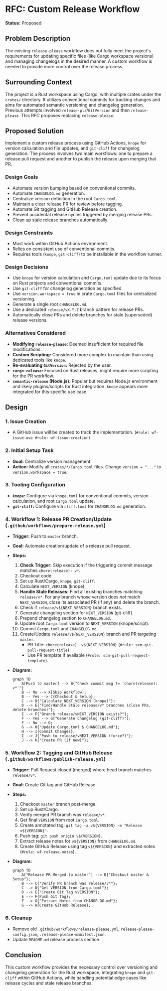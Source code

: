 # RFC: Custom Release Workflow

**Status:** Proposed

## Problem Description

The existing `release-please` workflow does not fully meet the project's requirements for updating
specific files (like Cargo workspace versions) and managing changelogs in the desired manner. A custom
workflow is needed to provide more control over the release process.

## Surrounding Context

The project is a Rust workspace using Cargo, with multiple crates under the `crates/` directory. It
utilizes conventional commits for tracking changes and aims for automated semantic versioning and
changelog generation. Previous attempts involved `release-plz`/`GitVersion` and then `release-please`.
This RFC proposes replacing `release-please`.

## Proposed Solution

Implement a custom release process using GitHub Actions, `knope` for version calculation and file
updates, and `git-cliff` for changelog generation. The process involves two main workflows: one to
prepare a release pull request and another to publish the release upon merging that PR.

### Design Goals

* Automate version bumping based on conventional commits.
* Automate `CHANGELOG.md` generation.
* Centralize version definition in the root `Cargo.toml`.
* Maintain a clear release PR for review before tagging.
* Automate Git tagging and GitHub Release creation.
* Prevent accidental release cycles triggered by merging release PRs.
* Clean up stale release branches automatically.

### Design Constraints

* Must work within GitHub Actions environment.
* Relies on consistent use of conventional commits.
* Requires tools (`knope`, `git-cliff`) to be installable in the workflow runner.

### Design Decisions

* Use `knope` for version calculation and `Cargo.toml` update due to its focus on Rust projects
    and conventional commits.
* Use `git-cliff` for changelog generation as specified.
* Use `version.workspace = true` in crate `Cargo.toml` files for centralized versioning.
* Generate a single root `CHANGELOG.md`.
* Use a dedicated `release/vX.Y.Z` branch pattern for release PRs.
* Automatically close PRs and delete branches for stale (superseded) release versions.

### Alternatives Considered

* **Modifying `release-please`:** Deemed insufficient for required file modifications.
* **Custom Scripting:** Considered more complex to maintain than using dedicated tools like `knope`.
* **Re-evaluating `GitVersion`:** Rejected by the user.
* **`cargo-release`:** Focused on Rust releases, might require more scripting for the PR workflow.
* **`semantic-release` (Node.js):** Popular but requires Node.js environment and likely plugins/scripts
    for Rust integration. `knope` appears more integrated for this specific use case.

## Design

### 1. Issue Creation

* A GitHub issue will be created to track the implementation. (`#rule: wf-issue-use #rule: wf-issue-creation`)

### 2. Initial Setup Task

* **Goal:** Centralize version management.
* **Action:** Modify all `crates/*/Cargo.toml` files. Change `version = "..."` to `version.workspace = true`.

### 3. Tooling Configuration

* **`knope`:** Configure via `knope.toml` for conventional commits, version calculation, and root
    `Cargo.toml` update.
* **`git-cliff`:** Configure via `cliff.toml` for `CHANGELOG.md` generation.

### 4. Workflow 1: Release PR Creation/Update (`.github/workflows/prepare-release.yml`)

* **Trigger:** Push to `master` branch.
* **Goal:** Automate creation/update of a release pull request.
* **Steps:**
    1. **Check Trigger:** Skip execution if the triggering commit message matches `chore(release): v*`.
    2. Checkout code.
    3. Set up Rust/Cargo, `knope`, `git-cliff`.
    4. Calculate `NEXT_VERSION` (knope).
    5. **Handle Stale Releases:** Find all existing branches matching `release/v*`. For any branch
        whose version does *not* match `NEXT_VERSION`, close its associated PR (if any) and delete
        the branch.
    6. Check if `release/v${NEXT_VERSION}` branch exists.
    7. Generate changelog section for `NEXT_VERSION` (git-cliff).
    8. Prepend changelog section to `CHANGELOG.md`.
    9. Update root `Cargo.toml` version to `NEXT_VERSION` (knope/script).
    10. Commit `Cargo.toml` and `CHANGELOG.md`.
    11. Create/Update `release/v${NEXT_VERSION}` branch and PR targeting `master`.
        * PR Title: `chore(release): v${NEXT_VERSION}` (`#rule: scm-git-pull-request-title`)
        * Use PR template if available (`#rule: scm-git-pull-request-template`).
* **Diagram:**

    ```mermaid
    graph TD
        A[Push to master] --> B{"Check commit msg != 'chore(release): v*'"}
        B -- No --> X[Skip Workflow];
        B -- Yes --> C{Checkout & Setup};
        C --> D{"Calculate NEXT_VERSION (knope)"};
        D --> E{"Find/Handle Stale release/v* branches (close PRs, delete branches)"};
        E --> F{"Branch release/vNEXT_VERSION exists?"};
        F -- Yes --> G["Generate Changelog (git-cliff)"];
        F -- No --> G;
        G --> H{"Update Cargo.toml & CHANGELOG.md"};
        H --> I{Commit Changes};
        I --> J{"Push to release/vNEXT_VERSION (force?)"};
        J --> K{"Create PR (if new)"};
    ```

### 5. Workflow 2: Tagging and GitHub Release (`.github/workflows/publish-release.yml`)

* **Trigger:** Pull Request closed (merged) where head branch matches `release/v*`.
* **Goal:** Create Git tag and GitHub Release.
* **Steps:**
    1. Checkout `master` branch post-merge.
    2. Set up Rust/Cargo.
    3. Verify merged PR branch was `release/v*`.
    4. Get final `VERSION` from root `Cargo.toml`.
    5. Create annotated tag: `git tag -a v${VERSION} -m "Release v${VERSION}"`.
    6. Push tag: `git push origin v${VERSION}`.
    7. Extract release notes for `v${VERSION}` from `CHANGELOG.md`.
    8. Create GitHub Release using tag `v${VERSION}` and extracted notes (`#rule: wf-release-notes`).
* **Diagram:**

    ```mermaid
    graph TD
        A["Release PR Merged to master"] --> B{"Checkout master & Setup"};
        B --> C{"Verify PR branch was release/v*"};
        C --> D{"Get VERSION from Cargo.toml"};
        D --> E{"Create Git Tag vVERSION"};
        E --> F{Push Git Tag};
        F --> G{"Extract Notes from CHANGELOG.md"};
        G --> H{Create GitHub Release};
    ```

### 6. Cleanup

* Remove old `.github/workflows/release-please.yml`, `release-please-config.json`,
    `.release-please-manifest.json`.
* Update `README.md` release process section.

## Conclusion

This custom workflow provides the necessary control over versioning and changelog generation for the
Rust workspace, integrating `knope` and `git-cliff` within GitHub Actions, while handling potential
edge cases like release cycles and stale release branches.
